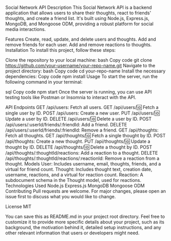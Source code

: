 Social Network API
Description
This Social Network API is a backend application that allows users to share their thoughts, react to friends' thoughts, and create a friend list. It's built using Node.js, Express.js, MongoDB, and Mongoose ODM, providing a robust platform for social media interactions.

Features
Create, read, update, and delete users and thoughts.
Add and remove friends for each user.
Add and remove reactions to thoughts.
Installation
To install this project, follow these steps:

Clone the repository to your local machine:
bash
Copy code
git clone https://github.com/your-username/your-repo-name.git
Navigate to the project directory:
bash
Copy code
cd your-repo-name
Install the necessary dependencies:
Copy code
npm install
Usage
To start the server, run the following command in your terminal:

sql
Copy code
npm start
Once the server is running, you can use API testing tools like Postman or Insomnia to interact with the API.

API Endpoints
GET /api/users: Fetch all users.
GET /api/users/:id: Fetch a single user by ID.
POST /api/users: Create a new user.
PUT /api/users/:id: Update a user by ID.
DELETE /api/users/:id: Delete a user by ID.
POST /api/users/:userId/friends/:friendId: Add a friend.
DELETE /api/users/:userId/friends/:friendId: Remove a friend.
GET /api/thoughts: Fetch all thoughts.
GET /api/thoughts/:id: Fetch a single thought by ID.
POST /api/thoughts: Create a new thought.
PUT /api/thoughts/:id: Update a thought by ID.
DELETE /api/thoughts/:id: Delete a thought by ID.
POST /api/thoughts/:thoughtId/reactions: Add a reaction to a thought.
DELETE /api/thoughts/:thoughtId/reactions/:reactionId: Remove a reaction from a thought.
Models
User: Includes username, email, thoughts, friends, and a virtual for friend count.
Thought: Includes thought text, creation date, username, reactions, and a virtual for reaction count.
Reaction: A subdocument schema in the Thought model, used for reactions.
Technologies Used
Node.js
Express.js
MongoDB
Mongoose ODM
Contributing
Pull requests are welcome. For major changes, please open an issue first to discuss what you would like to change.

License
MIT

You can save this as README.md in your project root directory. Feel free to customize it to provide more specific details about your project, such as its background, the motivation behind it, detailed setup instructions, and any other relevant information that users or developers might need.